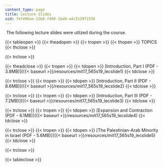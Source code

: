 ```yaml
---
content_type: page
title: Lecture Slides
uid: 7ef496ae-22b8-f490-1ba9-a4c5129f1556
---
```


 The following lecture slides were utlized during the course. 

{{< tableopen >}}
{{< theadopen >}}
{{< tropen >}}
{{< thopen >}}
TOPICS
{{< thclose >}}

{{< trclose >}}

{{< theadclose >}}
{{< tropen >}}
{{< tdopen >}}
[Introduction, Part I (PDF - 3.8MB)]({{< baseurl >}}/resources/mit17_565s19_lecslide1)
{{< tdclose >}}

{{< trclose >}}
{{< tropen >}}
{{< tdopen >}}
[Introduction, Part II (PDF - 8.6MB)]({{< baseurl >}}/resources/mit17_565s19_lecslide2)
{{< tdclose >}}

{{< trclose >}}
{{< tropen >}}
{{< tdopen >}}
[Introduction, Part III (PDF - 7.2MB)]({{< baseurl >}}/resources/mit17_565s19_lecslide3)
{{< tdclose >}}

{{< trclose >}}
{{< tropen >}}
{{< tdopen >}}
[Expansion and Contraction (PDF - 6.1MB)]({{< baseurl >}}/resources/mit17_565s19_lecslide4)
{{< tdclose >}}

{{< trclose >}}
{{< tropen >}}
{{< tdopen >}}
[The Palestinian-Arab Minority in Israel (PDF - 5.6MB)]({{< baseurl >}}/resources/mit17_565s19_lecslide5)
{{< tdclose >}}

{{< trclose >}}

{{< tableclose >}}